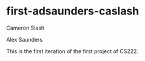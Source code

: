 # first-adsaunders-caslash

Cameron Slash

Alex Saunders

This is the first iteration of the first project of CS222.
